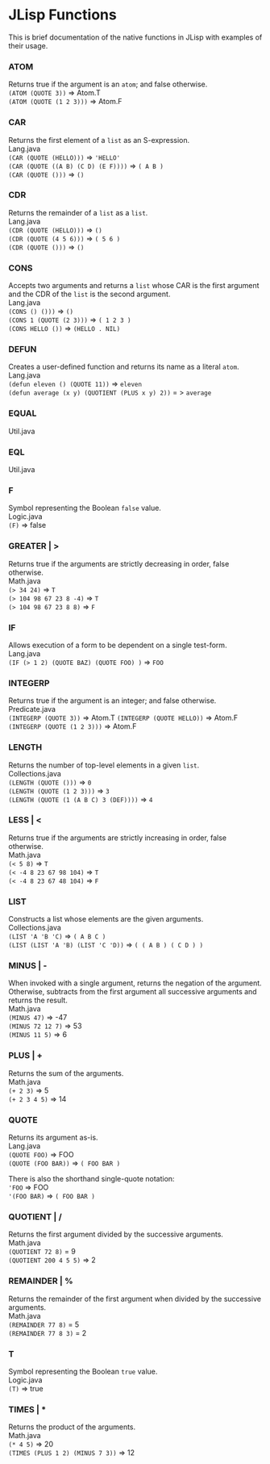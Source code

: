 # JLisp Functions

This is brief documentation of the native functions in JLisp with examples of their usage.

### ATOM
Returns true if the argument is an `atom`; and false otherwise.  
`(ATOM (QUOTE 3))` => Atom.T  
`(ATOM (QUOTE (1 2 3)))` => Atom.F

### CAR
Returns the first element of a `list` as an S-expression.  
Lang.java  
`(CAR (QUOTE (HELLO)))` => `'HELLO'`  
`(CAR (QUOTE ((A B) (C D) (E F))))` => `( A B )`  
`(CAR (QUOTE ()))` => `()`

### CDR  
Returns the remainder of a `list` as a `list`.  
Lang.java  
`(CDR (QUOTE (HELLO)))` => `()`  
`(CDR (QUOTE (4 5 6)))` => `( 5 6 )`  
`(CDR (QUOTE ()))` => `()`

### CONS
Accepts two arguments and returns a `list` whose CAR is the first argument and the
CDR of the `list` is the second argument.  
Lang.java  
`(CONS () ()))` => `()`  
`(CONS 1 (QUOTE (2 3)))` => `( 1 2 3 )`  
`(CONS HELLO ())` => `(HELLO . NIL)`

### DEFUN
Creates a user-defined function and returns its name as a literal `atom`.  
Lang.java  
`(defun eleven () (QUOTE 11))` => `eleven`  
`(defun average (x y) (QUOTIENT (PLUS x y) 2))` = > `average`

### EQUAL
Util.java

### EQL
Util.java

### F
Symbol representing the Boolean `false` value.  
Logic.java  
`(F)` => false

### GREATER | >
Returns true if the arguments are strictly decreasing in order, false otherwise.  
Math.java  
`(> 34 24)` => `T`  
`(> 104 98 67 23 8 -4)` => `T`  
`(> 104 98 67 23 8 8)` => `F`

### IF
Allows execution of a form to be dependent on a single test-form.  
Lang.java  
`(IF (> 1 2) (QUOTE BAZ) (QUOTE FOO) )` => `FOO`

### INTEGERP
Returns true if the argument is an integer; and false otherwise.  
Predicate.java  
`(INTEGERP (QUOTE 3))` => Atom.T
`(INTEGERP (QUOTE HELLO))` => Atom.F
`(INTEGERP (QUOTE (1 2 3)))` => Atom.F

### LENGTH
Returns the number of top-level elements in a given `list`.  
Collections.java  
`(LENGTH (QUOTE ()))` => `0`  
`(LENGTH (QUOTE (1 2 3)))` => `3`  
`(LENGTH (QUOTE (1 (A B C) 3 (DEF))))` => `4`

### LESS | <
Returns true if the arguments are strictly increasing in order, false otherwise.  
Math.java  
`(< 5 8)` => `T`  
`(< -4 8 23 67 98 104)` => `T`  
`(< -4 8 23 67 48 104)` => `F`

### LIST
Constructs a list whose elements are the given arguments.  
Collections.java  
`(LIST 'A 'B 'C)` => `( A B C )`  
`(LIST (LIST 'A 'B) (LIST 'C 'D))` => `( ( A B ) ( C D ) )`

### MINUS | -
When invoked with a single argument, returns the negation of the argument. Otherwise,
subtracts from the first argument all successive arguments and returns the result.  
Math.java  
`(MINUS 47)` => -47  
`(MINUS 72 12 7)` => 53  
`(MINUS 11 5)` => 6

### PLUS | +
Returns the sum of the arguments.  
Math.java  
`(+ 2 3)` => 5  
`(+ 2 3 4 5)` => 14

### QUOTE
Returns its argument as-is.  
Lang.java  
`(QUOTE FOO)` => FOO  
`(QUOTE (FOO BAR))` => `( FOO BAR )`

There is also the shorthand single-quote notation:  
`'FOO` => FOO  
`'(FOO BAR)` => `( FOO BAR )`

### QUOTIENT | /
Returns the first argument divided by the successive arguments.  
Math.java  
`(QUOTIENT 72 8)` = 9  
`(QUOTIENT 200 4 5 5)` => 2

### REMAINDER | %
Returns the remainder of the first argument when divided by the successive arguments.  
Math.java  
`(REMAINDER 77 8)` = 5  
`(REMAINDER 77 8 3)` = 2

### T
Symbol representing the Boolean `true` value.  
Logic.java  
`(T)` => true

### TIMES | *
Returns the product of the arguments.  
Math.java  
`(* 4 5)` => 20  
`(TIMES (PLUS 1 2) (MINUS 7 3))` => 12
